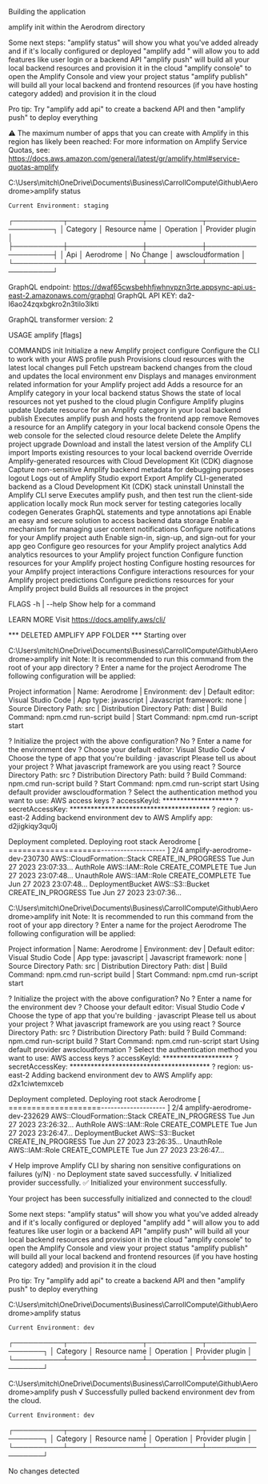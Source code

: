 Building the application

amplify init within the Aerodrom directory

Some next steps:
"amplify status" will show you what you've added already and if it's locally configured or deployed
"amplify add <category>" will allow you to add features like user login or a backend API
"amplify push" will build all your local backend resources and provision it in the cloud
"amplify console" to open the Amplify Console and view your project status
"amplify publish" will build all your local backend and frontend resources (if you have hosting category added) and provision it in the cloud

Pro tip:
Try "amplify add api" to create a backend API and then "amplify push" to deploy everything

⚠️ The maximum number of apps that you can create with Amplify in this region has likely been reached:
For more information on Amplify Service Quotas, see:
https://docs.aws.amazon.com/general/latest/gr/amplify.html#service-quotas-amplify


C:\Users\mitch\OneDrive\Documents\Business\CarrollCompute\Github\Aerodrome>amplify status

    Current Environment: staging
    
┌──────────┬───────────────┬───────────┬───────────────────┐
│ Category │ Resource name │ Operation │ Provider plugin   │
├──────────┼───────────────┼───────────┼───────────────────┤
│ Api      │ Aerodrome     │ No Change │ awscloudformation │
└──────────┴───────────────┴───────────┴───────────────────┘

GraphQL endpoint: https://dwaf65cwsbehhfjwhnvpzn3rte.appsync-api.us-east-2.amazonaws.com/graphql
GraphQL API KEY: da2-l6ao24zqxbgkro2n3tilo3lkti

GraphQL transformer version: 2

USAGE
  amplify <command> <subcommand> [flags]

COMMANDS
  init           Initialize a new Amplify project
  configure      Configure the CLI to work with your AWS profile
  push           Provisions cloud resources with the latest local changes
  pull           Fetch upstream backend changes from the cloud and updates the local environment
  env            Displays and manages environment related information for your Amplify project
  add            Adds a resource for an Amplify category in your local backend
  status         Shows the state of local resources not yet pushed to the cloud
  plugin         Configure Amplify plugins
  update         Update resource for an Amplify category in your local backend
  publish        Executes amplify push and hosts the frontend app
  remove         Removes a resource for an Amplify category in your local backend
  console        Opens the web console for the selected cloud resource
  delete         Delete the Amplify project
  upgrade        Download and install the latest version of the Amplify CLI
  import         Imports existing resources to your local backend
  override       Override Amplify-generated resources with Cloud Development Kit (CDK)
  diagnose       Capture non-sensitive Amplify backend metadata for debugging purposes
  logout         Logs out of Amplify Studio
  export         Export Amplify CLI-generated backend as a Cloud Development Kit (CDK) stack
  uninstall      Uninstall the Amplify CLI
  serve          Executes amplify push, and then test run the client-side application locally
  mock           Run mock server for testing categories locally
  codegen        Generates GraphQL statements and type annotations
  api            Enable an easy and secure solution to access backend data
  storage        Enable a mechanism for managing user content
  notifications  Configure notifications for your Amplify project
  auth           Enable sign-in, sign-up, and sign-out for your app
  geo            Configure geo resources for your Amplify project
  analytics      Add analytics resources to your Amplify project
  function       Configure function resources for your Amplify project
  hosting        Configure hosting resources for your Amplify project
  interactions   Configure interactions resources for your Amplify project
  predictions    Configure predictions resources for your Amplify project
  build          Builds all resources in the project

FLAGS
  -h | --help  Show help for a command

LEARN MORE
  Visit https://docs.amplify.aws/cli/


*** DELETED AMPLIFY APP FOLDER *** Starting over

C:\Users\mitch\OneDrive\Documents\Business\CarrollCompute\Github\Aerodrome>amplify init
Note: It is recommended to run this command from the root of your app directory
? Enter a name for the project Aerodrome
The following configuration will be applied:

Project information
| Name: Aerodrome
| Environment: dev
| Default editor: Visual Studio Code
| App type: javascript
| Javascript framework: none
| Source Directory Path: src
| Distribution Directory Path: dist
| Build Command: npm.cmd run-script build
| Start Command: npm.cmd run-script start

? Initialize the project with the above configuration? No
? Enter a name for the environment dev
? Choose your default editor: Visual Studio Code
√ Choose the type of app that you're building · javascript
Please tell us about your project
? What javascript framework are you using react
? Source Directory Path:  src
? Distribution Directory Path: build
? Build Command:  npm.cmd run-script build
? Start Command: npm.cmd run-script start
Using default provider  awscloudformation
? Select the authentication method you want to use: AWS access keys
? accessKeyId:  ********************
? secretAccessKey:  ****************************************
? region:  us-east-2
Adding backend environment dev to AWS Amplify app: d2jigkiqy3qu0j

Deployment completed.
Deploying root stack Aerodrome [ ====================-------------------- ] 2/4
        amplify-aerodrome-dev-230730   AWS::CloudFormation::Stack     CREATE_IN_PROGRESS             Tue Jun 27 2023 23:07:33…
        AuthRole                       AWS::IAM::Role                 CREATE_COMPLETE                Tue Jun 27 2023 23:07:48…
        UnauthRole                     AWS::IAM::Role                 CREATE_COMPLETE                Tue Jun 27 2023 23:07:48…
        DeploymentBucket               AWS::S3::Bucket                CREATE_IN_PROGRESS             Tue Jun 27 2023 23:07:36…



C:\Users\mitch\OneDrive\Documents\Business\CarrollCompute\Github\Aerodrome>amplify init 
Note: It is recommended to run this command from the root of your app directory
? Enter a name for the project Aerodrome
The following configuration will be applied:

Project information
| Name: Aerodrome
| Environment: dev
| Default editor: Visual Studio Code
| App type: javascript
| Javascript framework: none
| Source Directory Path: src
| Distribution Directory Path: dist
| Build Command: npm.cmd run-script build
| Start Command: npm.cmd run-script start

? Initialize the project with the above configuration? No
? Enter a name for the environment dev
? Choose your default editor: Visual Studio Code
√ Choose the type of app that you're building · javascript
Please tell us about your project
? What javascript framework are you using react
? Source Directory Path:  src
? Distribution Directory Path: build
? Build Command:  npm.cmd run-script build
? Start Command: npm.cmd run-script start
Using default provider  awscloudformation
? Select the authentication method you want to use: AWS access keys
? accessKeyId:  ********************
? secretAccessKey:  ****************************************
? region:  us-east-2
Adding backend environment dev to AWS Amplify app: d2x1ciwtemxceb

Deployment completed.
Deploying root stack Aerodrome [ ====================-------------------- ] 2/4
        amplify-aerodrome-dev-232629   AWS::CloudFormation::Stack     CREATE_IN_PROGRESS             Tue Jun 27 2023 23:26:32…
        AuthRole                       AWS::IAM::Role                 CREATE_COMPLETE                Tue Jun 27 2023 23:26:47…
        DeploymentBucket               AWS::S3::Bucket                CREATE_IN_PROGRESS             Tue Jun 27 2023 23:26:35…
        UnauthRole                     AWS::IAM::Role                 CREATE_COMPLETE                Tue Jun 27 2023 23:26:47…

√ Help improve Amplify CLI by sharing non sensitive configurations on failures (y/N) · no
Deployment state saved successfully.
√ Initialized provider successfully.
✅ Initialized your environment successfully.

Your project has been successfully initialized and connected to the cloud!

Some next steps:
"amplify status" will show you what you've added already and if it's locally configured or deployed
"amplify add <category>" will allow you to add features like user login or a backend API
"amplify push" will build all your local backend resources and provision it in the cloud
"amplify console" to open the Amplify Console and view your project status
"amplify publish" will build all your local backend and frontend resources (if you have hosting category added) and provision it in the cloud

Pro tip:
Try "amplify add api" to create a backend API and then "amplify push" to deploy everything


C:\Users\mitch\OneDrive\Documents\Business\CarrollCompute\Github\Aerodrome>amplify status

    Current Environment: dev

┌──────────┬───────────────┬───────────┬─────────────────┐
│ Category │ Resource name │ Operation │ Provider plugin │
└──────────┴───────────────┴───────────┴─────────────────┘



C:\Users\mitch\OneDrive\Documents\Business\CarrollCompute\Github\Aerodrome>amplify push
√ Successfully pulled backend environment dev from the cloud.

    Current Environment: dev

┌──────────┬───────────────┬───────────┬─────────────────┐
│ Category │ Resource name │ Operation │ Provider plugin │
└──────────┴───────────────┴───────────┴─────────────────┘

No changes detected